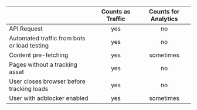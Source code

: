 |                                             | Counts as Traffic | Counts for Analytics |
|---------------------------------------------|:-----------------:|:--------------------:|
| API Request                                 |        yes        |          no          |
| Automated traffic from bots or load testing |        yes        |          no          |
| Content pre-fetching                        |        yes        |       sometimes      |
| Pages without a tracking asset              |        yes        |          no          |
| User closes browser before tracking loads   |        yes        |          no          |
| User with adblocker enabled                 |        yes        |       sometimes      |